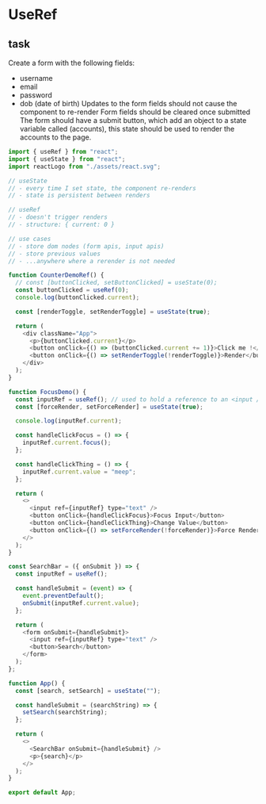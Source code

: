 # UseRef

## task

Create a form with the following fields:

- username
- email
- password
- dob (date of birth)
  Updates to the form fields should not cause the component to re-render
  Form fields should be cleared once submitted
  The form should have a submit button, which add an object to a state variable called (accounts), this state should be used to render the accounts to the page.

```javascript
import { useRef } from "react";
import { useState } from "react";
import reactLogo from "./assets/react.svg";

// useState
// - every time I set state, the component re-renders
// - state is persistent between renders

// useRef
// - doesn't trigger renders
// - structure: { current: 0 }

// use cases
// - store dom nodes (form apis, input apis)
// - store previous values
// - ...anywhere where a rerender is not needed

function CounterDemoRef() {
  // const [buttonClicked, setButtonClicked] = useState(0);
  const buttonClicked = useRef(0);
  console.log(buttonClicked.current);

  const [renderToggle, setRenderToggle] = useState(true);

  return (
    <div className="App">
      <p>{buttonClicked.current}</p>
      <button onClick={() => (buttonClicked.current += 1)}>Click me !</button>
      <button onClick={() => setRenderToggle(!renderToggle)}>Render</button>
    </div>
  );
}

function FocusDemo() {
  const inputRef = useRef(); // used to hold a reference to an <input />
  const [forceRender, setForceRender] = useState(true);

  console.log(inputRef.current);

  const handleClickFocus = () => {
    inputRef.current.focus();
  };

  const handleClickThing = () => {
    inputRef.current.value = "meep";
  };

  return (
    <>
      <input ref={inputRef} type="text" />
      <button onClick={handleClickFocus}>Focus Input</button>
      <button onClick={handleClickThing}>Change Value</button>
      <button onClick={() => setForceRender(!forceRender)}>Force Render</button>
    </>
  );
}

const SearchBar = ({ onSubmit }) => {
  const inputRef = useRef();

  const handleSubmit = (event) => {
    event.preventDefault();
    onSubmit(inputRef.current.value);
  };

  return (
    <form onSubmit={handleSubmit}>
      <input ref={inputRef} type="text" />
      <button>Search</button>
    </form>
  );
};

function App() {
  const [search, setSearch] = useState("");

  const handleSubmit = (searchString) => {
    setSearch(searchString);
  };

  return (
    <>
      <SearchBar onSubmit={handleSubmit} />
      <p>{search}</p>
    </>
  );
}

export default App;
```
